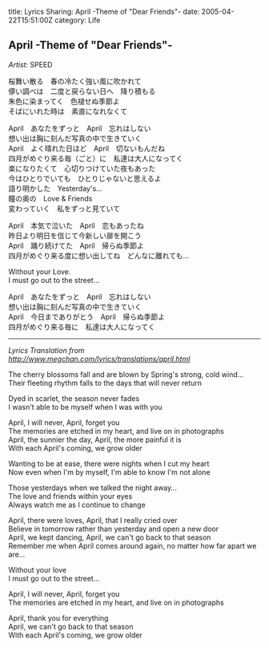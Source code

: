 title: Lyrics Sharing: April -Theme of "Dear Friends"-
date: 2005-04-22T15:51:00Z
category: Life

## April -Theme of "Dear Friends"-

*Artist:* SPEED

桜舞い散る　春の冷たく強い風に吹かれて  
儚い調べは　二度と戻らない日へ　降り積もる  
朱色に染まってく　色褪せぬ季節よ  
そばにいれた時は　素直になれなくて

April　あなたをずっと　April　忘れはしない  
想い出は胸に刻んだ写真の中で生きていく  
April　よく晴れた日ほど　April　切ないもんだね  
四月がめぐり来る毎（ごと）に　私達は大人になってく  
楽になりたくて　心切りつけていた夜もあった  
今はひとりでいても　ひとりじゃないと思えるよ  
語り明かした　Yesterday's…  
瞳の奥の　Love & Friends  
変わっていく　私をずっと見ていて

April　本気で泣いた　April　恋もあったね  
昨日より明日を信じて今新しい扉を開こう  
April　踊り続けてた　April　帰らぬ季節よ  
四月がめぐり来る度に想い出してね　どんなに離れても…

Without your Love.  
I must go out to the street…

April　あなたをずっと　April　忘れはしない  
想い出は胸に刻んだ写真の中で生きていく  
April　今日までありがとう　April　帰らぬ季節よ  
四月がめぐり来る毎に　私達は大人になってく

---

*Lyrics Translation from http://www.megchan.com/lyrics/translations/april.html*

The cherry blossoms fall and are blown by Spring's strong, cold wind…  
Their fleeting rhythm falls to the days that will never return

Dyed in scarlet, the season never fades  
I wasn't able to be myself when I was with you

April, I will never, April, forget you  
The memories are etched in my heart, and live on in photographs  
April, the sunnier the day, April, the more painful it is  
With each April's coming, we grow older

Wanting to be at ease, there were nights when I cut my heart  
Now even when I'm by myself, I'm able to know I'm not alone

Those yesterdays when we talked the night away…  
The love and friends within your eyes  
Always watch me as I continue to change

April, there were loves, April, that I really cried over  
Believe in tomorrow rather than yesterday and open a new door  
April, we kept dancing, April, we can't go back to that season  
Remember me when April comes around again, no matter how far apart we are…

Without your love  
I must go out to the street…

April, I will never, April, forget you  
The memories are etched in my heart, and live on in photographs

April, thank you for everything  
April, we can't go back to that season  
With each April's coming, we grow older
